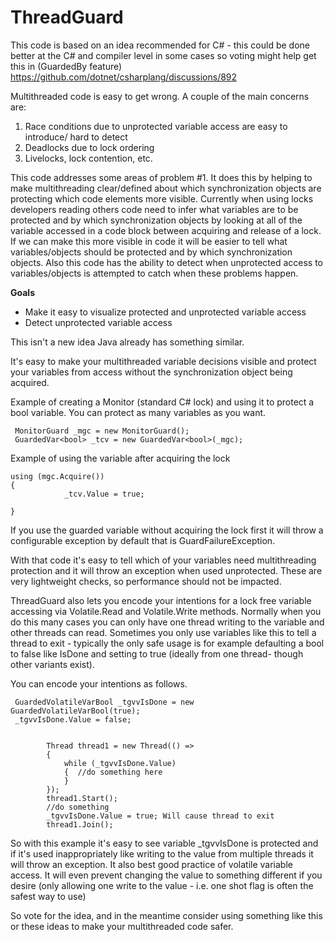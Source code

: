 
# ThreadGuard

This code is based on an idea recommended for C# - this could be done better at the C# and compiler level in some cases so voting might help get this in (GuardedBy feature)  https://github.com/dotnet/csharplang/discussions/892

Multithreaded code is easy to get wrong. A couple of the main concerns are:

 1. Race conditions due to unprotected variable access are easy to introduce/ hard to detect
 2.  Deadlocks due to lock ordering
 3.  Livelocks, lock contention, etc.


This code addresses some areas of problem #1. It does this by helping to make multithreading clear/defined about which synchronization objects are protecting which code elements more visible. Currently when using locks developers reading others code need to infer what variables are to be protected and by which synchronization objects by looking at all of the variable accessed in a code block between acquiring and release of a lock. If we can make this more visible in code it will be easier to tell what variables/objects should be protected and by which synchronization objects. Also this code has the ability to detect when unprotected access to variables/objects is attempted to catch when these problems happen.


**Goals**

 - Make it easy to visualize protected and unprotected variable access
 - Detect unprotected variable access

This isn't a new idea Java already has something similar.

It's easy to make your multithreaded variable decisions visible and protect your variables from access without the synchronization object being acquired.

Example of creating a Monitor (standard C# lock) and using it to protect a bool variable. You can protect as many variables as you want.

     MonitorGuard _mgc = new MonitorGuard();
     GuardedVar<bool> _tcv = new GuardedVar<bool>(_mgc);


Example of using the variable after acquiring the lock

    using (mgc.Acquire())
    {
                _tcv.Value = true;
                
    }

If you use the guarded variable without acquiring the lock first it will throw a configurable exception by default that is GuardFailureException.

With that code it's easy to tell which of your variables need multithreading protection and it will throw an exception when used unprotected.
These are very lightweight checks, so performance should not be impacted.

ThreadGuard also lets you encode your intentions for a lock free variable accessing via Volatile.Read and Volatile.Write methods.  Normally when you do this many cases you can only have one thread writing to the variable and other threads can read.  Sometimes you only use variables like this to tell a thread to exit - typically the only safe usage is for example defaulting a bool to false like IsDone and setting to true (ideally from one thread- though other variants exist).

You can encode your intentions as follows.

     GuardedVolatileVarBool _tgvvIsDone = new GuardedVolatileVarBool(true);
     _tgvvIsDone.Value = false;


            Thread thread1 = new Thread(() =>
            {
                while (_tgvvIsDone.Value)
                {  //do something here
                }
            });
            thread1.Start();
            //do something
            _tgvvIsDone.Value = true; Will cause thread to exit
            thread1.Join();



So with this example it's easy to see variable _tgvvIsDone is protected and if it's used inappropriately like writing to the value from multiple threads it will throw an exception.  It also best good practice of volatile variable access.  It will even prevent changing the value to something different if you desire (only allowing one write to the value - i.e. one shot flag is often the safest way to use)


So vote for the idea, and in the meantime consider using something like this or these ideas to make your multithreaded code safer.
